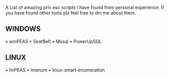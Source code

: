 
A List of amazing priv esc scripts I have found from personal experience. If you have found other tools plz feel free to dm me about them.

## WINDOWS
• winPEAS
• SeatBelt
• Mssql
• PowerUpSQL

## LINUX
• linPEAS
• linenum
• linux-smart-enumeration
